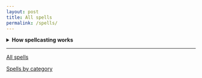 ```yaml
---
layout: post
title: All spells
permalink: /spells/
---
```


<details markdown="1">
<summary><b>How spellcasting works</b></summary>
If you have a <b>Spellbook</b>, you can cast the associated spell. You can roll up to 4 Magic dice (that you acquire by holding <i>magical</i> items in your Inventory). The effects of the spell depend on the number of [dice] used, and the [sum] of the result.

If you roll doubles when casting a spell, you mark 1 <b>Notch</b> on it. You can only repair it by <b>Recharging</b> it. If it gets 3 Notches, it is destroyed and is unrepairable.

If you roll doubles when casting a spell without a spellbook (such as with the Spellmind gift), then you take 1d6 Wit damage. Make a Wit save - if unsuccessful, you get the <b>Mad</b> Condition, that can be removed after a full rest. This takes up a slot.
</details>

***

[All spells](https://bartapapa.github.io/legend/spells/all)

[Spells by category](https://bartapapa.github.io/legend/spells/spells-by-category)


